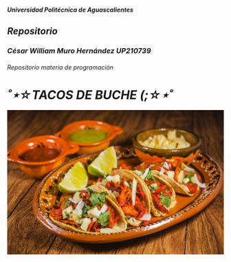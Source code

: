 ##### Universidad Politécnica de Aguascalientes
## ___Repositorio___
### ___César William Muro Hernández UP210739___
###### Repositorio materia de programación
# ___˚⋆☆TACOS DE BUCHE (;☆⋆˚___
![):](imagen/shutterstock_1022498464.jpg)
